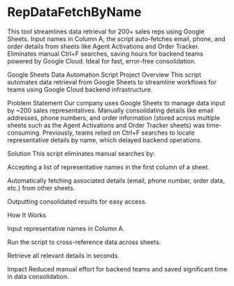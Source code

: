 # RepDataFetchByName
This tool streamlines data retrieval for 200+ sales reps using Google Sheets. Input names in Column A; the script auto-fetches email, phone, and order details from sheets like Agent Activations and Order Tracker. Eliminates manual Ctrl+F searches, saving hours for backend teams powered by Google Cloud. Ideal for fast, error-free consolidation.


Google Sheets Data Automation Script
Project Overview
This script automates data retrieval from Google Sheets to streamline workflows for teams using Google Cloud backend infrastructure.

Problem Statement
Our company uses Google Sheets to manage data input by ~200 sales representatives. Manually consolidating details like email addresses, phone numbers, and order information (stored across multiple sheets such as the Agent Activations and Order Tracker sheets) was time-consuming. Previously, teams relied on Ctrl+F searches to locate representative details by name, which delayed backend operations.

Solution
This script eliminates manual searches by:

Accepting a list of representative names in the first column of a sheet.

Automatically fetching associated details (email, phone number, order data, etc.) from other sheets.

Outputting consolidated results for easy access.

How It Works

Input representative names in Column A.

Run the script to cross-reference data across sheets.

Retrieve all relevant details in seconds.

Impact
Reduced manual effort for backend teams and saved significant time in data consolidation.
